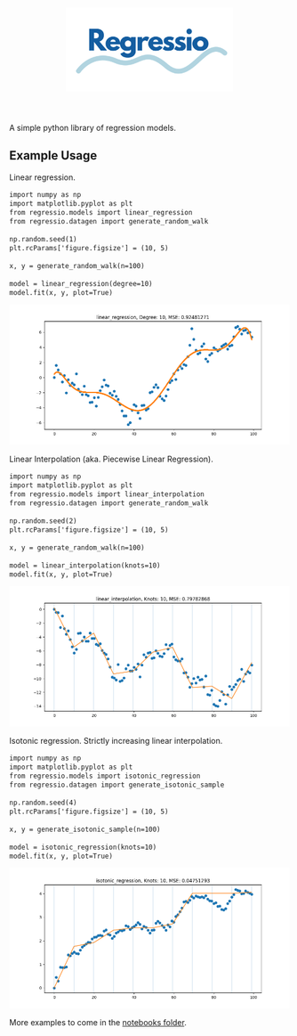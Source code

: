 <h1 align="center">
<img src="./imgs/logo.svg" width="300">
</h1><br>

A simple python library of regression models.

## Example Usage

Linear regression.

```
import numpy as np
import matplotlib.pyplot as plt
from regressio.models import linear_regression
from regressio.datagen import generate_random_walk

np.random.seed(1)
plt.rcParams['figure.figsize'] = (10, 5)

x, y = generate_random_walk(n=100)

model = linear_regression(degree=10)
model.fit(x, y, plot=True)
```
<img alt="Linear Regression" src="imgs/linear_regression.png" width="550">

Linear Interpolation (aka. Piecewise Linear Regression).

```
import numpy as np
import matplotlib.pyplot as plt
from regressio.models import linear_interpolation
from regressio.datagen import generate_random_walk

np.random.seed(2)
plt.rcParams['figure.figsize'] = (10, 5)

x, y = generate_random_walk(n=100)

model = linear_interpolation(knots=10)
model.fit(x, y, plot=True)
```
<img alt="Isotonic Regression" src="imgs/linear_interpolation.png" width="550">

Isotonic regression. Strictly increasing linear interpolation.

```
import numpy as np
import matplotlib.pyplot as plt
from regressio.models import isotonic_regression
from regressio.datagen import generate_isotonic_sample

np.random.seed(4)
plt.rcParams['figure.figsize'] = (10, 5)

x, y = generate_isotonic_sample(n=100)

model = isotonic_regression(knots=10)
model.fit(x, y, plot=True)
```
<img alt="Isotonic Regression" src="imgs/isotonic_regression.png" width="550">

More examples to come in the [notebooks folder](notebooks/).
